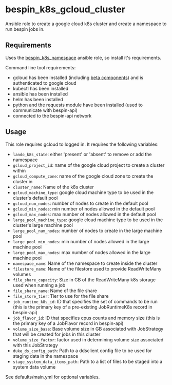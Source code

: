 # bespin\_k8s\_gcloud\_cluster

Ansible role to create a google cloud k8s cluster and create a namespace to run bespin jobs in.

## Requirements

Uses the [bespin_k8s_namespace](../bespin_k8s_namespace/README.md) ansible role, so install it's requirements.

Command line tool requirements:
- gcloud has been installed (including [beta components](https://cloud.google.com/sdk/gcloud/reference/components/install)) and is authenticated to google cloud
- kubectl has been installed
- ansible has been installed
- helm has been installed
- python and the requests module have been installed (used to communicate with bespin-api)
- connected to the bespin-api network

## Usage

This role requires gcloud to logged in.
It requires the following variables:
- `lando_k8s_state`: either 'present' or 'absent' to remove or add the namespace
- `gcloud_project_id`: name of the google cloud project to create a cluster within
- `gcloud_compute_zone`: name of the google cloud zone to create the cluster in
- `cluster_name`: Name of the k8s cluster
- `gcloud_machine_type`: google cloud machine type to be used in the cluster's default pool
- `gcloud_num_nodes`: number of nodes to create in the default pool
- `gcloud_min_nodes`: min number of nodes allowed in the default pool
- `gcloud_max_nodes`: max number of nodes allowed in the default pool
- `large_pool_machine_type`: google cloud machine type to be used in the cluster's large machine pool
- `large_pool_num_nodes`: number of nodes to create in the large machine pool
- `large_pool_min_nodes`: min number of nodes allowed in the large machine pool
- `large_pool_max_nodes`: max number of nodes allowed in the large machine pool
- `namespace_name`: Name of the namespace to create inside the cluster
- `filestore_name`: Name of the filestore used to provide ReadWriteMany volumes
- `file_share_capacity`: Size in GB of the ReadWriteMany k8s storage used when running a job
- `file_share_name`: Name of the file share
- `file_store_tier`: Tier to use for the file share
- `job_runtime_k8s_id`: ID that specifies the set of commands to be run (this is the primary key of a pre-existing JobRuntimeK8s record in bespin-api)
- `job_flavor_id`: ID that specifies cpus counts and memory size (this is the primary key of a JobFlavor record in bespin-api)
- `volume_size_base`: Base volume size in GB associated with JobStrategy that will be created for jobs in this cluster
- `volume_size_factor`: factor used in determining volume size associated with this JobStrategy
- `duke_ds_config_path`: Path to a ddsclient config file to be used for staging data in the namespace
- `stage_system_data_items_path`: Path to a list of files to be staged into a system data volume

See defaults/main.yml for optional variables.
